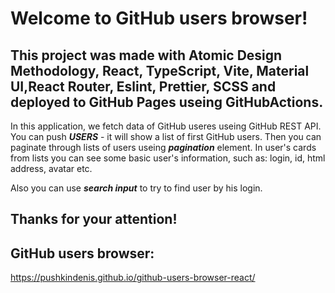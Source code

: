 # Welcome to GitHub users browser!

## This project was made with Atomic Design Methodology, React, TypeScript, Vite, Material UI,React Router, Eslint, Prettier, SCSS and deployed to GitHub Pages useing GitHubActions.

In this application, we fetch data of GitHub useres useing GitHub REST API.
You can push **_USERS_** - it will show a list of first GitHub users.
Then you can paginate through lists of users useing **_pagination_** element.
In user's cards from lists you can see some basic user's information, such as:
login, id, html address, avatar etc.

Also you can use **_search input_** to try to find user by his login.

## Thanks for your attention!

## GitHub users browser:

<https://pushkindenis.github.io/github-users-browser-react/>
